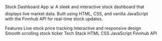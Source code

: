 Stock Dashboard App 📊
A sleek and interactive stock dashboard that displays live market data.
Built using HTML, CSS, and vanilla JavaScript with the Finnhub API for real-time stock updates.

Features
Live stock price tracking
Interactive and responsive design
Smooth scrolling stock ticker
Tech Stack
HTML
CSS
JavaScript
Finnhub API

